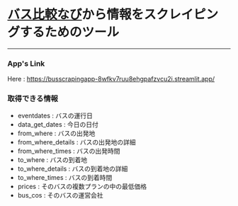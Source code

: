 # [バス比較なび](https://www.bushikaku.net/)から情報をスクレイピングするためのツール

***

### App's Link
Here : https://busscrapingapp-8wfkv7ruu8ehgpafzvcu2i.streamlit.app/

### 取得できる情報
- eventdates : バスの運行日
- data_get_dates : 今日の日付
- from_where : バスの出発地
- from_where_details : バスの出発地の詳細
- from_where_times : バスの出発時間
- to_where : バスの到着地
- to_where_details : バスの到着地の詳細
- to_where_times : バスの到着時間
- prices : そのバスの複数プランの中の最低価格
- bus_cos : そのバスの運営会社
